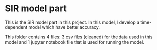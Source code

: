 # SIR model part
This is the SIR model part in this project. In this model, I develop a time-dependent model which have better accuracy.

This folder contains 4 files: 3 csv files (cleaned) for the data used in this model and 1 jupyter notebook file that is used for running the model.
